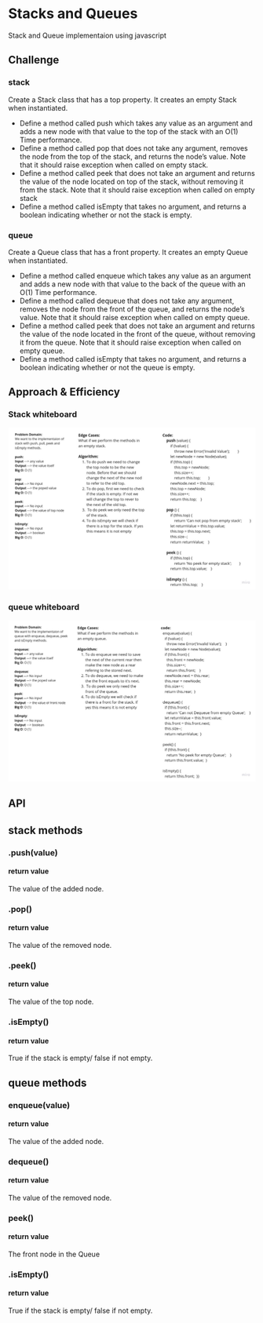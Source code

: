 # Stacks and Queues
<!-- Short summary or background information -->
Stack and Queue implementaion using javascript

## Challenge
<!-- Description of the challenge -->
### stack
Create a Stack class that has a top property. It creates an empty Stack when instantiated.
- Define a method called push which takes any value as an argument and adds a new node with that value to the top of the stack with an O(1) Time performance.
- Define a method called pop that does not take any argument, removes the node from the top of the stack, and returns the node’s value. Note that it should raise exception when called on empty stack.
- Define a method called peek that does not take an argument and returns the value of the node located on top of the stack, without removing it from the stack. Note that it should raise exception when called on empty stack
- Define a method called isEmpty that takes no argument, and returns a boolean indicating whether or not the stack is empty.

### queue
Create a Queue class that has a front property. It creates an empty Queue when instantiated.
- Define a method called enqueue which takes any value as an argument and adds a new node with that value to the back of the queue with an O(1) Time performance.
- Define a method called dequeue that does not take any argument, removes the node from the front of the queue, and returns the node’s value. Note that it should raise exception when called on empty queue.
- Define a method called peek that does not take an argument and returns the value of the node located in the front of the queue, without removing it from the queue. Note that it should raise exception when called on empty queue.
- Define a method called isEmpty that takes no argument, and returns a boolean indicating whether or not the queue is empty.

## Approach & Efficiency
<!-- What approach did you take? Why? What is the Big O space/time for this approach? -->
### Stack whiteboard
![Stack whiteboard](../assets/stack.jpg)

### queue whiteboard
![Stack whiteboard](../assets/queue.jpg)

## API
<!-- Description of each method publicly available to your Stack and Queue-->
## stack methods
### .push(value)
#### return value
The value of the added node.

### .pop()
#### return value
The value of the removed node.

### .peek()
#### return value
The value of the top node.

### .isEmpty()
#### return value
True if the stack is empty/ false if not empty.

## queue methods
### enqueue(value) 
#### return value
The value of the added node.

### dequeue() 
#### return value
The value of the removed node.

### peek() 
#### return value
The front node in the Queue

### .isEmpty()
#### return value
True if the stack is empty/ false if not empty.